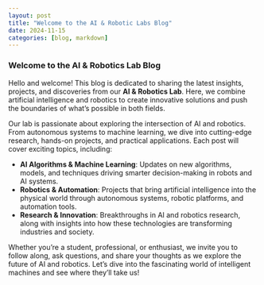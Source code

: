 ```yaml
---
layout: post
title: "Welcome to the AI & Robotic Labs Blog"
date: 2024-11-15
categories: [blog, markdown]
---
```

### **Welcome to the AI & Robotics Lab Blog**

Hello and welcome! This blog is dedicated to sharing the latest insights, projects, and discoveries from our **AI & Robotics Lab**. Here, we combine artificial intelligence and robotics to create innovative solutions and push the boundaries of what’s possible in both fields.

Our lab is passionate about exploring the intersection of AI and robotics. From autonomous systems to machine learning, we dive into cutting-edge research, hands-on projects, and practical applications. Each post will cover exciting topics, including:

- **AI Algorithms & Machine Learning**: Updates on new algorithms, models, and techniques driving smarter decision-making in robots and AI systems.
- **Robotics & Automation**: Projects that bring artificial intelligence into the physical world through autonomous systems, robotic platforms, and automation tools.
- **Research & Innovation**: Breakthroughs in AI and robotics research, along with insights into how these technologies are transforming industries and society.

Whether you’re a student, professional, or enthusiast, we invite you to follow along, ask questions, and share your thoughts as we explore the future of AI and robotics. Let’s dive into the fascinating world of intelligent machines and see where they’ll take us!
